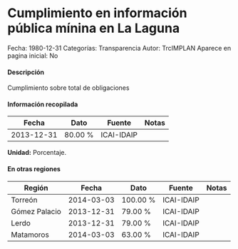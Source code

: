 Cumplimiento en información pública mínina en La Laguna
=====

Fecha: 1980-12-31
Categorías: Transparencia
Autor: TrcIMPLAN
Aparece en pagina inicial: No

#### Descripción

Cumplimiento sobre total de obligaciones

#### Información recopilada

<table class="table table-hover table-bordered matriz">
<thead>
<tr>
<th>Fecha</th>
<th>Dato</th>
<th>Fuente</th>
<th>Notas</th>
</tr>
</thead>
<tbody>
<tr>
<td>2013-12-31</td>
<td class="derecha">80.00 %</td>
<td>ICAI-IDAIP</td>
<td></td>
</tr>
</tbody>
</table>

<b>Unidad:</b> Porcentaje.




#### En otras regiones

<table class="table table-hover table-bordered matriz">
<thead>
<tr>
<th>Región</th>
<th>Fecha</th>
<th>Dato</th>
<th>Fuente</th>
<th>Notas</th>
</tr>
</thead>
<tbody>
<tr>
<td>Torreón</td>
<td>2014-03-03</td>
<td class="derecha">100.00 %</td>
<td>ICAI-IDAIP</td>
<td></td>
</tr>
<tr>
<td>Gómez Palacio</td>
<td>2013-12-31</td>
<td class="derecha">79.00 %</td>
<td>ICAI-IDAIP</td>
<td></td>
</tr>
<tr>
<td>Lerdo</td>
<td>2013-12-31</td>
<td class="derecha">79.00 %</td>
<td>ICAI-IDAIP</td>
<td></td>
</tr>
<tr>
<td>Matamoros</td>
<td>2014-03-03</td>
<td class="derecha">63.00 %</td>
<td>ICAI-IDAIP</td>
<td></td>
</tr>
</tbody>
</table>

